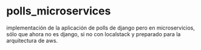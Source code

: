 # polls_microservices
implementación de la aplicación de polls de django pero en microservicios, sólo que ahora no es django, si no con localstack y preparado para la arquitectura de aws.

